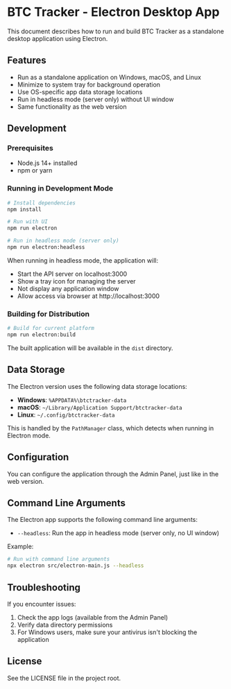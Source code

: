 # BTC Tracker - Electron Desktop App

This document describes how to run and build BTC Tracker as a standalone desktop application using Electron.

## Features

- Run as a standalone application on Windows, macOS, and Linux
- Minimize to system tray for background operation
- Use OS-specific app data storage locations
- Run in headless mode (server only) without UI window
- Same functionality as the web version

## Development

### Prerequisites

- Node.js 14+ installed
- npm or yarn

### Running in Development Mode

```bash
# Install dependencies
npm install

# Run with UI
npm run electron

# Run in headless mode (server only)
npm run electron:headless
```

When running in headless mode, the application will:
- Start the API server on localhost:3000
- Show a tray icon for managing the server
- Not display any application window
- Allow access via browser at http://localhost:3000

### Building for Distribution

```bash
# Build for current platform
npm run electron:build
```

The built application will be available in the `dist` directory.

## Data Storage

The Electron version uses the following data storage locations:

- **Windows**: `%APPDATA%\btctracker-data`
- **macOS**: `~/Library/Application Support/btctracker-data`
- **Linux**: `~/.config/btctracker-data`

This is handled by the `PathManager` class, which detects when running in Electron mode.

## Configuration

You can configure the application through the Admin Panel, just like in the web version.

## Command Line Arguments

The Electron app supports the following command line arguments:

- `--headless`: Run the app in headless mode (server only, no UI window)

Example:
```bash
# Run with command line arguments
npx electron src/electron-main.js --headless
```

## Troubleshooting

If you encounter issues:

1. Check the app logs (available from the Admin Panel)
2. Verify data directory permissions
3. For Windows users, make sure your antivirus isn't blocking the application

## License

See the LICENSE file in the project root. 
